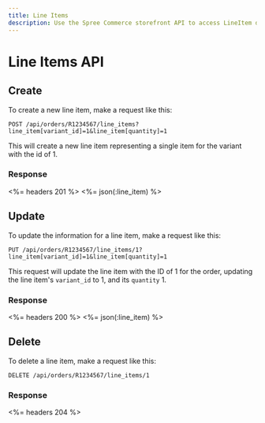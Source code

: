 ```yaml
---
title: Line Items
description: Use the Spree Commerce storefront API to access LineItem data.
---
```


# Line Items API

## Create

To create a new line item, make a request like this:

    POST /api/orders/R1234567/line_items?line_item[variant_id]=1&line_item[quantity]=1

This will create a new line item representing a single item for the variant with the id of 1.

### Response

<%= headers 201 %>
<%= json(:line_item) %>

## Update

To update the information for a line item, make a request like this:

    PUT /api/orders/R1234567/line_items/1?line_item[variant_id]=1&line_item[quantity]=1

This request will update the line item with the ID of 1 for the order, updating the line item's `variant_id` to 1, and its `quantity` 1.

### Response

<%= headers 200 %>
<%= json(:line_item) %>

## Delete

To delete a line item, make a request like this:

    DELETE /api/orders/R1234567/line_items/1

### Response

<%= headers 204 %>

